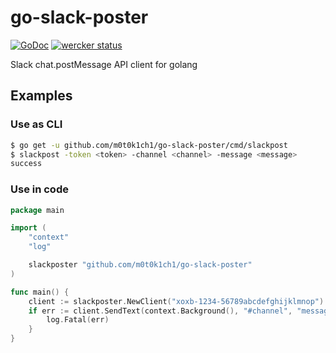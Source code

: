 # go-slack-poster

[![GoDoc](https://godoc.org/github.com/m0t0k1ch1/go-slack-poster?status.svg)](https://godoc.org/github.com/m0t0k1ch1/go-slack-poster) [![wercker status](https://app.wercker.com/status/251a9f2059e5668a7d34f07808b2a06f/s/master "wercker status")](https://app.wercker.com/project/byKey/251a9f2059e5668a7d34f07808b2a06f)

Slack chat.postMessage API client for golang

## Examples

### Use as CLI

``` sh
$ go get -u github.com/m0t0k1ch1/go-slack-poster/cmd/slackpost
$ slackpost -token <token> -channel <channel> -message <message>
success
```

### Use in code

``` go
package main

import (
	"context"
	"log"

	slackposter "github.com/m0t0k1ch1/go-slack-poster"
)

func main() {
	client := slackposter.NewClient("xoxb-1234-56789abcdefghijklmnop")
	if err := client.SendText(context.Background(), "#channel", "message"); err != nil {
		log.Fatal(err)
	}
}
```
